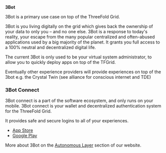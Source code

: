 **3Bot**

3Bot is a primary use case on top of the ThreeFold Grid. 

3Bot is you living digitally on the grid which gives back the ownership of your data to only you – and no one else. 3Bot is a response to today's reality, your escape from the many popular centralized and often-abused applications used by a big majority of the planet. It grants you full access to a 100% neutral and decentralized digital life.

The current 3Bot is only used to be your virtual system administrator, to allow you to quickly deploy apps on top of the TFGrid.

Eventually other experience providers will provide experiences on top of the 3bot e.g. the Crystal Twin (see alliance for conscious internet and TDE)

### 3Bot Connect

3Bot connect is a part of the software ecosystem, and only runs on your mobile.
3Bot connect is your wallet and decentralized authentication system for the ThreeFold Grid. 

It provides safe and secure logins to all of your experiences.

- [App Store](https://apps.apple.com/us/app/3bot-connect/id1459845885)
- [Google Play](https://play.google.com/store/apps/details?id=org.jimber.threebotlogin&hl=en_US)

More about 3Bot on the [Autonomous Layer](https://threefold.io/autonomous.html) section of our website.

